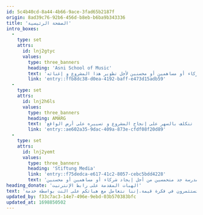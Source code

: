 ```yaml
---
id: 5c4b40cd-8a44-4b66-9ace-3fad65b2187f
origin: 8ad39c76-92b6-456d-b8eb-b6ba9b343336
title: 'الصفحة الرئيسية'
intro_boxes:
  -
    type: set
    attrs:
      id: lnj2gtyc
      values:
        type: three_banners
        heading: 'Asni School of Music'
        text: 'مدرسة موسيقية من أجل شباب المغرب إن المدرسة الموسيقية المنشأة من أجل شباب آسني ، و المؤسسة من طرف الزوج الألماني أنجيليكا و دييتريك هارتان ، تقد الآن دروسا في التربية الموسيقية لأكثر من مئة تلميذة و تلميذ بالمنطقة . و هذه سابقة بالجهة و ذلك لأن توفير تعليم موسيقي منتظم بهذا المستوى يتطلب إمكانيات و ميزانية ليس من الممكن توفيرها حاليا من طرف مؤسسات الدولة . و لهذا السبب كانت فكرة بناء مؤسسة موسيقية مستقلة بجهة مراكش –آسفي ضرورة ملحة وجب الشروع فيها من أجل تمكين الشباب من العمل الفني عامة و الموسيقي خاصة. و لحسن الحظ فقد ثم حديثا الحصول على بقعة أرضية بآسني من أجل تشييد هذه المؤسسة الفنية . و هذا ما جعل المؤسسين لهذه المدرسة جد متحمسين من أجل إيجاد شركاء أو مساهمين أو محسنين لأجل تطوير هذا المشروع و إغنائه .'
        link: 'entry::ffb8dc38-d0ea-4192-baff-e473d15adb59'
  -
    type: set
    attrs:
      id: lnj2h6ls
      values:
        type: three_banners
        heading: AMARG
        text: 'جمعية أمارك للاربية و الثقافة و الفن و هي الممثل الرسمي فوق أرض الواقع ، و هي تجسد تمثيلية و دور جمعية آباء و أولياء التلاميذ ، كما تتكلف بالسهر على إنجاح المشروع و تسييره على أرض الواقع .'
        link: 'entry::ae602a35-9dac-409a-873e-cfdf08f20d89'
  -
    type: set
    attrs:
      id: lnj2yemt
      values:
        type: three_banners
        heading: 'Stiftung Media'
        link: 'entry::f75dedca-e617-41c2-8057-cebc5bdd4228'
        text: 'مؤسسة شتيفتونغ ميدياإن الممول المسؤول و الرسمي عن المشروع هو مؤسسة شتيفتونغ ميديا ، المتواجدة بمدينة شتوتغارت الألمانية ، و التي تعمل منذ سنين على مهمات مختلفة متعلقة بالتجديد على المستوى الإجتماعي ، الإقتصادي و الإيكولوجي و المرتبط بطريقة وطيدة بأعمال الفنان جوزيف بويز و بفكرته المتميزة " النحث الإجتماعي " . و لهذا فإن تحقيق و تطويرة فكرة تأسيس مدرسة للتربية الموسيقية بآسني يقتضي مبدئيا تأسيس بناية خاصة بها على أرض آسني . . و لحسن الحظ فقد ثم حديثا الحصول على بقعة أرضية بآسني من أجل تشييد هذه المؤسسة الفنية . و هذا ما جعل المؤسسين لهذه المدرسة جد متحمسين من أجل إيجاد شركاء أو مساهمين أو محسنين .'
heading_donate: 'الهبات المقدمة على رابط الإنترنيت'
text: 'لأجل تحقيق و تطوير مشروعنا ، نحن في أمس الحاجة لممولين و مساهمين . و بفضل إلتزامكم و مساهماتكم فإنكم تقدمون الدعم وتستثمرون في فكرة قيمة.إننا نتعامل مع هباتكم على النت بواسطة خدمة'
updated_by: f33c7ac3-14e7-496e-9ebd-03b570383bfc
updated_at: 1698850502
---
```

